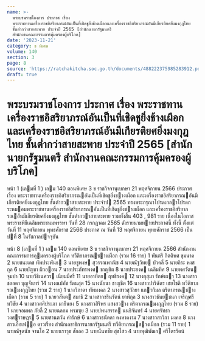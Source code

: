 ```yaml
---
name: >-
  พระบรมราชโองการ ประกาศ เรื่อง
  พระราชทานเครื่องราชอิสริยาภรณ์อันเป็นที่เชิดชูยิ่งช้างเผือกและเครื่องราชอิสริยาภรณ์อันมีเกียรติยศยิ่งมงกุฎไทย
  ชั้นต่ำกว่าสายสะพาย ประจำปี 2565 [สำนักนายกรัฐมนตรี
  สำนักงานคณะกรรมการคุ้มครองผู้บริโภค]
date: '2023-11-21'
category: ข พิเศษ
volume: 140
section: 3
page: 8
source: 'https://ratchakitcha.soc.go.th/documents/488222375985283912.pdf'
draft: true
---
```


# พระบรมราชโองการ ประกาศ เรื่อง พระราชทานเครื่องราชอิสริยาภรณ์อันเป็นที่เชิดชูยิ่งช้างเผือกและเครื่องราชอิสริยาภรณ์อันมีเกียรติยศยิ่งมงกุฎไทย ชั้นต่ำกว่าสายสะพาย ประจำปี 2565 [สำนักนายกรัฐมนตรี สำนักงานคณะกรรมการคุ้มครองผู้บริโภค]

หน้า 1 (เลมที่ 1 ) เลม 140 ตอนพิเศษ 3 ข ราชกิจจานุเบกษา 21 พฤศจิกายน 2566 ประกาศ เรื่อง พระราชทานเครื่องราชอิสริยาภรณอันเป็นที่เชิดชูยิ่งชางเผือก และเครื่องราชอิสริยาภรณอันมีเกียรติยศยิ่งมงกุฎไทย ชั้นต่ํากวาสายสะพาย ประจําป 2565 ทรงพระกรุณาโปรดเกลาโปรดกระหมอมพระราชทานเครื่องราชอิสริยาภรณอันเป็นที่เชิดชูยิ่งชางเผือก และเครื่องราชอิสริยาภรณอันมีเกียรติยศยิ่งมงกุฎไทย ชั้นต่ํากวาสายสะพาย รวมทั้งสิ้น 403 , 981 ราย เนื่องในโอกาสพระราชพิธีเฉลิมพระชนมพรรษา วันที่ 28 กรกฎาคม 2565 ดังรายนามทายประกาศนี้ ทั้งนี้ ตั้งแต่วันที่ 11 พฤศจิกายน พุทธศักราช 2566 ประกาศ ณ วันที่ 13 พฤศจิกายน พุทธศักราช 2566 เป็นปที่ 8 ในรัชกาลปจจุบัน

หน้า 8 (เลมที่ 1 ) เลม 140 ตอนพิเศษ 3 ข ราชกิจจานุเบกษา 21 พฤศจิกายน 2566 สํานักงานคณะกรรมการคุมครองผู้บริโภค ทวีติยาภรณชางเผือก (รวม 16 ราย) 1 พันตรี กิตติพศ ขุมนาค 2 นายชนะเดช ทัพประพันธ 3 นายชูพงษ สุวรรณพาณิช 4 นายณัฐวิทย บัวคลี่ 5 นายถิระ หงสกุล 6 นายบัญชา ผิวออน 7 นายประภัทรพงศ ชาญชิต 8 นายประยงค เฉลิมทิศ 9 นายพศวัตน จุมปา 10 นายวิธิเนศวร เนียมมีศรี 11 นายอาทิตย ฤทธิรงค 12 นางกุสุมา รักษ์เผา 13 นางสาวชลลดา บุญจันทร์ 14 นางณปภัช รัตนสุต 15 นางนัยนา ชาญชิต 16 นางสาวปาริฉัตร เชยโชติ ทวีติยาภรณมงกุฎไทย (รวม 2 ราย) 1 นางวิภาดา ทัพมงคล 2 นางสาวสุวัลยา แกววิมล ตริตาภรณชางเผือก (รวม 5 ราย) 1 นายวสันต สมาธิ 2 นางสาวชรินรัตน์ ยาพิกุล 3 นางสาวธันยชนก เจริญศรีทวีชัย 4 นางสาวศศิประภา มายืนยง 5 นางสาวสิริพร แสงสวาง ตริตาภรณมงกุฎไทย (รวม 8 ราย) 1 นายจอมพล ภัยลี้ 2 นายฉลอม พรมซุย 3 นายปพนสรรค นนธิจันทร์ 4 นายศรัทธา วงศราษฎร 5 นายสานตวัน คํารักษ์ 6 นางสาวธนัดดา คงหาดงาม 7 นางสาวสาวิกา มงคล 8 นางสาวเอื้อเฟอ ดาวเรือง สํานักเลขาธิการนายกรัฐมนตรี ทวีติยาภรณชางเผือก (รวม 11 ราย) 1 นายณัฐดนัย จานโอ 2 นายนราวุธ สักลอ 3 นายนันทชัย สุขไสว 4 นายพุฒิพัฒก ศรีไตรรัตน์
